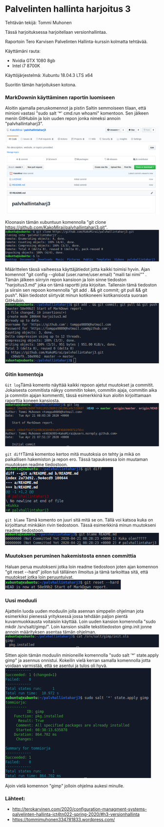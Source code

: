 # Palvelinten hallinta harjoitus 3

Tehtävän tekijä: Tommi Muhonen

Tässä harjoituksessa harjoitellaan versionhallintaa.

Raportoin Tero Karvisen Palvelinten Hallinta-kurssin kolmatta tehtävää.

Käyttämäni rauta:

* Nvidia GTX 1080 8gb
* Intel i7 8700K

Käyttöjärjestelmä: Xubuntu 18.04.3 LTS x64

Suoritin tämän harjoituksen kotona.

### MarkDownin käyttäminen raportin luomiseen
Aloitin ajamalla peruskomennot ja pistin Saltin semmoiseen tilaan, että minioni vastasi "sudo salt '*' cmd.run whoami" komentoon. Sen jälkeen menin GitHubiin ja loin uuden repon jonka nimeksi annoin "palvhallintaharj3".
![alt text](https://github.com/KakoMirai/palvhallintaharj3/blob/master/1.png)

Kloonasin tämän xubuntuun komennolla "git clone https://github.com/KakoMirai/palvhallintaharj3.git".
![alt text](https://github.com/KakoMirai/palvhallintaharj3/blob/master/2.png)

Määrittelen tässä vaiheessa käyttäjätiedot jotta kaikki toimisi hyvin. Ajan komennot "git config --global (user.name/user.email) "maili tai nimi"" . Tämän jälkeen siirryin repon kansioon ja loin sinne tiedoston "harjoitus3.md" joka on tämä raportti jota kirjoitan. Tallensin tämä tiedoston ja siirsin sen repoon komennolla "git add . && git commit; git pull && git push". Näin tiedostot siirtyvät minun kotikoneeni kotikansiosta suoraan GitHubiin. 
![alt text](https://github.com/KakoMirai/palvhallintaharj3/blob/master/3.png)
### Gitin komentoja
`Git log`Tämä komento näyttää kaikki repoon ajetut muutokset ja commitit. Jokaisesta commitista näkyy commitin token, commitin ajaja, commitin aika ja commitin ajajan kommentti, tässä esimerkkinä kun aloitin kirjoittamaan raporttia koneen kansiosta.
![alt text](https://github.com/KakoMirai/palvhallintaharj3/blob/master/4.png)

`git diff`Tämä komentoo kertoo mitä muutoksia on tehty ja mikä on paikallisen hakemiston ja repon ero. Tässä tapauksessa loin muutaman muutoksen readme tiedostoon.
![alt text](https://github.com/KakoMirai/palvhallintaharj3/blob/master/diff.png)

`git blame` Tämä komento on juuri sitä mitä se on. Tällä voi katsoa kuka on kirjoittanut minkäkin rivin tiedostoon. Tässä esimerkkinä minun muutokseni readme tiedostoon.
![alt text](https://github.com/KakoMirai/palvhallintaharj3/blob/master/5.png)

### Muutoksen peruminen hakemistosta ennen committia
Haluan perua muutokseni jotka loin readme tiedostoon joten ajan komennon "git reset --hard" jollon tuli tälläinen ilmoitus ja tämä tarkoittaa sitä, että muutokset jotka loin peruuntuivat.
![alt text](https://github.com/KakoMirai/palvhallintaharj3/blob/master/6.png)

### Uusi moduuli
Ajattelin luoda uuden moduulin jolla asennan simppelin ohjelman jota esimerkiksi pienessä yrityksessä jossa tehdään paljon pientä kuvanmuokkausta voitaisiin käyttää. Loin uuden kansion komennolla "sudo mkdir /srv/salt/gimp/". Loin kansion sisälle tekstitiedoston gimp.init jonne annoin määrityksen asentaa tämän ohjelman.
![alt text](https://github.com/KakoMirai/palvhallintaharj3/blob/master/7.png)

Sitten ajoin tämän moduulin minioneille komennolla "sudo salt '*' state.apply gimp" ja asennus onnistui. Kokeilin vielä kerran samalla komennolla jotta voidaan varmistää, että se asentui ja tulos oli hyvä.
![alt text](https://github.com/KakoMirai/palvhallintaharj3/blob/master/8.png)

Ajoin vielä komennon "gimp" jolloin ohjelma aukesi minulle.

### Lähteet:
* http://terokarvinen.com/2020/configuration-managment-systems-palvelinten-hallinta-ict4tn022-spring-2020/#h3-versionhallinta
* https://tommimuhonen334781833.wordpress.com/
